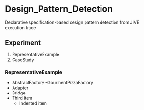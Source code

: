 # Design_Pattern_Detection
Declarative specification-based design pattern detection from JIVE execution trace
## Experiment
1. RepresentativeExample
2. CaseStudy

### RepresentativeExample
-  AbstractFactory
            -GourmentPizzaFactory
-  Adapter
-  Bridge
- Third item
    - Indented item       
        
